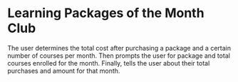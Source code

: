 # Learning Packages of the Month Club

The user determines the total cost after purchasing a package and a certain number of courses per month. Then prompts the user for package and total courses enrolled for the month. Finally, tells the user about their total purchases and amount for that month.
